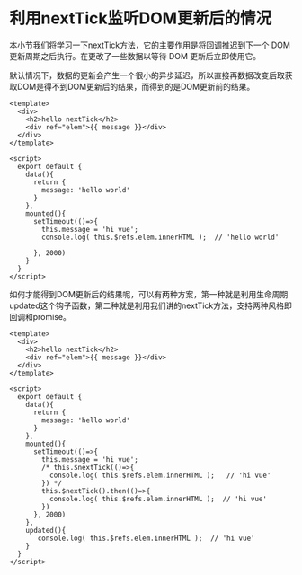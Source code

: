 # 利用nextTick监听DOM更新后的情况

本小节我们将学习一下nextTick方法，它的主要作用是将回调推迟到下一个 DOM 更新周期之后执行。在更改了一些数据以等待 DOM 更新后立即使用它。

默认情况下，数据的更新会产生一个很小的异步延迟，所以直接再数据改变后取获取DOM是得不到DOM更新后的结果，而得到的是DOM更新前的结果。

```vue
<template>
  <div>
    <h2>hello nextTick</h2>
    <div ref="elem">{{ message }}</div>
  </div>
</template>

<script>
  export default {
    data(){
      return {
        message: 'hello world'
      }
    },
    mounted(){
      setTimeout(()=>{
        this.message = 'hi vue';
        console.log( this.$refs.elem.innerHTML );  // 'hello world'
       
      }, 2000)
    }
  }
</script>
```

如何才能得到DOM更新后的结果呢，可以有两种方案，第一种就是利用生命周期updated这个钩子函数，第二种就是利用我们讲的nextTick方法，支持两种风格即回调和promise。

```vue
<template>
  <div>
    <h2>hello nextTick</h2>
    <div ref="elem">{{ message }}</div>
  </div>
</template>

<script>
  export default {
    data(){
      return {
        message: 'hello world'
      }
    },
    mounted(){
      setTimeout(()=>{
        this.message = 'hi vue';
        /* this.$nextTick(()=>{
          console.log( this.$refs.elem.innerHTML );   // 'hi vue'
        }) */
        this.$nextTick().then(()=>{
          console.log( this.$refs.elem.innerHTML );  // 'hi vue'
        })
      }, 2000)
    },
    updated(){
       console.log( this.$refs.elem.innerHTML );  // 'hi vue'
    }
  }
</script>
```



